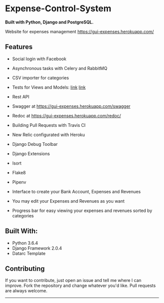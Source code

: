 # Expense-Control-System

**Built with Python, Django and PostgreSQL.**

Website for expenses management
https://gui-expenses.herokuapp.com/


## Features

* Social login with Facebook
* Asynchronous tasks with Celery and RabbitMQ
* CSV importer for categories
* Tests for Views and Models: [link](https://github.com/Guilehm/Expense-Control-System/blob/master/bank/tests.py)
[link](https://github.com/Guilehm/Expense-Control-System/blob/master/core/tests.py)
* Rest API
* Swagger at https://gui-expenses.herokuapp.com/swagger
* Redoc at https://gui-expenses.herokuapp.com/redoc/
* Building Pull Requests with Travis CI
* New Relic configurated with Heroku
* Django Debug Toolbar
* Django Extensions
* Isort
* Flake8
* Pipenv

* Interface to create your Bank Account, Expenses and Revenues
* You may edit your Expenses and Revenues as you want
* Progress bar for easy viewing your expenses and revenues sorted by categories

## Built With:

* Python 3.6.4
* Django Framework 2.0.4
* Datarc Template

## Contributing

If you want to contribute, just open an issue and tell me where I can improve.
Fork the repository and change whatever you'd like.
Pull requests are always welcome.

--------------------------------------------------------------------------------------------
